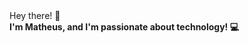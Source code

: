 <div id="header" align="left">
  <div style="display: flex; flex-direction: column">
    Hey there! 🖖
  
   <strong>
     I'm Matheus, and I'm passionate about technology! 💻
   </strong>
  </div>

  <br>

  
</div>
